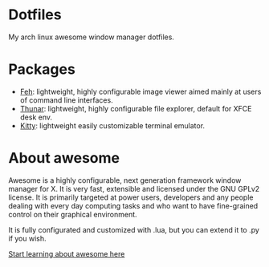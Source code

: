# Dotfiles
My arch linux awesome window manager dotfiles. 

# Packages
- [Feh](https://wiki.archlinux.org/title/feh): lightweight, highly configurable image viewer aimed mainly at users of command line interfaces. 
- [Thunar](https://wiki.archlinux.org/title/thunar): lightweight, highly configurable file explorer, default for XFCE desk env.
- [Kitty](https://wiki.archlinux.org/title/kitty): lightweight easily customizable terminal emulator.

# About awesome

Awesome is a highly configurable, next generation framework window manager for X. It is very fast, extensible and licensed under the GNU GPLv2 license. It is primarily targeted at power users, developers and any people dealing with every day computing tasks and who want to have fine-grained control on their graphical environment.

It is fully configurated and customized with .lua, but you can extend it to .py if you wish. 

[Start learning about awesome here](https://awesomewm.org/)
